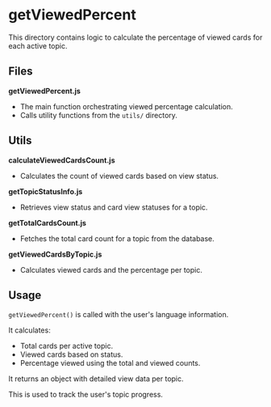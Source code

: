 # getViewedPercent

This directory contains logic to calculate the percentage of viewed cards for each active topic.

## Files

**getViewedPercent.js**

- The main function orchestrating viewed percentage calculation.
- Calls utility functions from the `utils/` directory.

## Utils

**calculateViewedCardsCount.js**

- Calculates the count of viewed cards based on view status.

**getTopicStatusInfo.js**

- Retrieves view status and card view statuses for a topic.

**getTotalCardsCount.js**

- Fetches the total card count for a topic from the database.

**getViewedCardsByTopic.js**

- Calculates viewed cards and the percentage per topic.

## Usage

`getViewedPercent()` is called with the user's language information.

It calculates:

- Total cards per active topic.
- Viewed cards based on status.
- Percentage viewed using the total and viewed counts.

It returns an object with detailed view data per topic.

This is used to track the user's topic progress.
